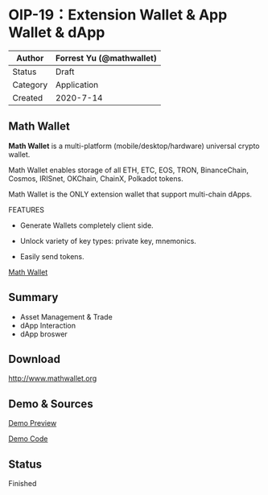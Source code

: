 # OIP-19：Extension Wallet & App Wallet & dApp 

| Author   | Forrest Yu (@mathwallet) |
| -------- | ------------------------ |
| Status   | Draft                    |
| Category | Application              |
| Created  | 2020-7-14                |

## Math Wallet

**Math Wallet** is a multi-platform (mobile/desktop/hardware) universal crypto wallet.

Math Wallet enables storage of all ETH, ETC, EOS, TRON, BinanceChain, Cosmos, IRISnet, OKChain, ChainX, Polkadot tokens.

Math Wallet is the ONLY extension wallet that support multi-chain dApps.

FEATURES

- Generate Wallets completely client side.

- Unlock variety of key types: private key, mnemonics.

- Easily send tokens. 

[Math Wallet](http://www.mathwallet.org)

## Summary

- Asset Management & Trade
- dApp Interaction
- dApp broswer

## Download
http://www.mathwallet.org

## Demo & Sources
[Demo Preview](http://developer.mathwallet.org/okchain)

[Demo Code](https://github.com/mathwallet/math-okchain-js)

## Status
Finished